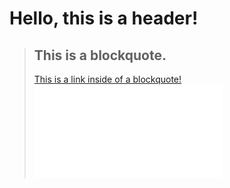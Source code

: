 # Hello, this is a header!

> ## This is a blockquote.
> [This is a link inside of a blockquote!](my-page.html)  
> ![This is an image inside of a blockquote!](you-should-not-see-this.html)